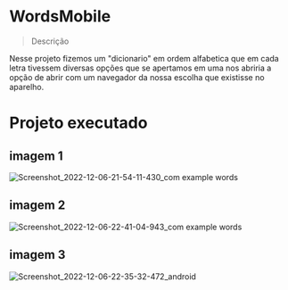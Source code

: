 #  WordsMobile
> Descrição

Nesse projeto fizemos um "dicionario" em ordem alfabetica que em cada letra tivessem diversas opções que se apertamos em uma nos abriria a opção de abrir com um navegador 
da nossa escolha que existisse no aparelho.

# Projeto executado

## imagem 1
![Screenshot_2022-12-06-21-54-11-430_com example words](https://user-images.githubusercontent.com/102106531/206066583-e80d4a33-6f12-4301-9f2e-9bf2b308600f.jpg)

## imagem 2
![Screenshot_2022-12-06-22-41-04-943_com example words](https://user-images.githubusercontent.com/102106531/206067011-8c01f128-1cfb-4ee4-8351-c7c8fbfdd671.jpg)

## imagem 3
![Screenshot_2022-12-06-22-35-32-472_android](https://user-images.githubusercontent.com/102106531/206066595-a0749101-bbb5-42d9-82dd-82cd5ecf4638.jpg)
